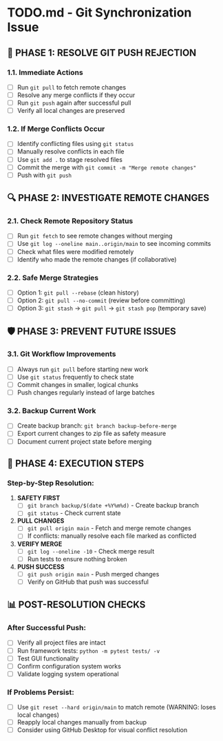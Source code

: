 # TODO.md - Git Synchronization Issue

## 🔄 PHASE 1: RESOLVE GIT PUSH REJECTION

### 1.1. Immediate Actions
- [ ] Run `git pull` to fetch remote changes
- [ ] Resolve any merge conflicts if they occur
- [ ] Run `git push` again after successful pull
- [ ] Verify all local changes are preserved

### 1.2. If Merge Conflicts Occur
- [ ] Identify conflicting files using `git status`
- [ ] Manually resolve conflicts in each file
- [ ] Use `git add .` to stage resolved files
- [ ] Commit the merge with `git commit -m "Merge remote changes"`
- [ ] Push with `git push`

## 🔍 PHASE 2: INVESTIGATE REMOTE CHANGES

### 2.1. Check Remote Repository Status
- [ ] Run `git fetch` to see remote changes without merging
- [ ] Use `git log --oneline main..origin/main` to see incoming commits
- [ ] Check what files were modified remotely
- [ ] Identify who made the remote changes (if collaborative)

### 2.2. Safe Merge Strategies
- [ ] Option 1: `git pull --rebase` (clean history)
- [ ] Option 2: `git pull --no-commit` (review before committing)
- [ ] Option 3: `git stash` → `git pull` → `git stash pop` (temporary save)

## 🛡️ PHASE 3: PREVENT FUTURE ISSUES

### 3.1. Git Workflow Improvements
- [ ] Always run `git pull` before starting new work
- [ ] Use `git status` frequently to check state
- [ ] Commit changes in smaller, logical chunks
- [ ] Push changes regularly instead of large batches

### 3.2. Backup Current Work
- [ ] Create backup branch: `git branch backup-before-merge`
- [ ] Export current changes to zip file as safety measure
- [ ] Document current project state before merging

## 🚀 PHASE 4: EXECUTION STEPS

### Step-by-Step Resolution:
1. **SAFETY FIRST**
   - [ ] `git branch backup/$(date +%Y%m%d)` - Create backup branch
   - [ ] `git status` - Check current state

2. **PULL CHANGES**
   - [ ] `git pull origin main` - Fetch and merge remote changes
   - [ ] If conflicts: manually resolve each file marked as conflicted

3. **VERIFY MERGE**
   - [ ] `git log --oneline -10` - Check merge result
   - [ ] Run tests to ensure nothing broken

4. **PUSH SUCCESS**
   - [ ] `git push origin main` - Push merged changes
   - [ ] Verify on GitHub that push was successful

## 📊 POST-RESOLUTION CHECKS

### After Successful Push:
- [ ] Verify all project files are intact
- [ ] Run framework tests: `python -m pytest tests/ -v`
- [ ] Test GUI functionality
- [ ] Confirm configuration system works
- [ ] Validate logging system operational

### If Problems Persist:
- [ ] Use `git reset --hard origin/main` to match remote (WARNING: loses local changes)
- [ ] Reapply local changes manually from backup
- [ ] Consider using GitHub Desktop for visual conflict resolution